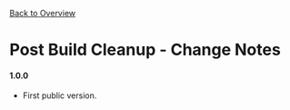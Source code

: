 [Back to Overview](./overview.md)

# Post Build Cleanup - Change Notes

#### 1.0.0
- First public version.